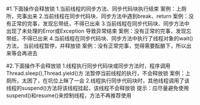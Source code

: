 #1.下面操作会释放锁
    1.当前线程的同步方法、同步代码块执行结束
      案例：上厕所，完事出来
    2.当前线程在同步代码块、同步方法中遇到break、return
      案例：没有正常的完事，发现忘带纸，不得已出来
    3.当前线程在同步代码块、同步方法中出现了未处理的Error或Exception
      导致异常结束
      案例：没有正常的完事，发现忘带纸，不得已出来
    4.当前线程在同步代码块、同步方法中执行了线程对象的wait()方法，
      当前线程暂停，并释放锁
      案例：没有正常完事，觉得需要酝酿下，所以出来等会再进去

#2.下面操作不会释放锁
    1.线程执行同步代码块或同步方法时，程序调用Thread.sleep(),Thread.yield()方
      法暂停当前线程的执行，不会释放锁
      案例：上厕所，太困了，在坑位上眯了一会
    2.线程执行同步代码块时，其他线程调用了该线程的suspend()方法将该线程挂起，该线程不会释放锁
     提示：应尽量避免使用suspend()和resume()来控制线程，方法不再推荐使用